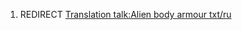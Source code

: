 1.  REDIRECT [Translation talk:Alien body armour
    txt/ru](Translation_talk:Alien_body_armour_txt/ru "wikilink")